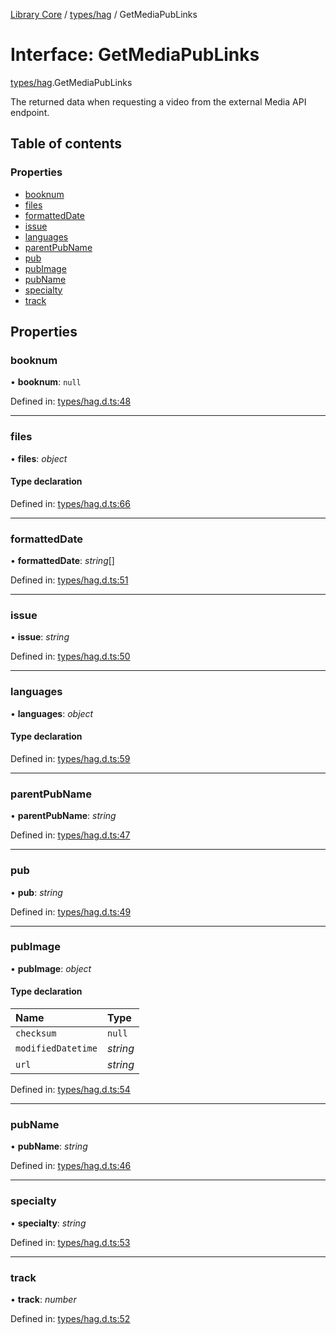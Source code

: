 [Library Core](../README.md) / [types/hag](../modules/types_hag.md) / GetMediaPubLinks

# Interface: GetMediaPubLinks

[types/hag](../modules/types_hag.md).GetMediaPubLinks

The returned data when requesting a video from the external Media API endpoint.

## Table of contents

### Properties

- [booknum](types_hag.getmediapublinks.md#booknum)
- [files](types_hag.getmediapublinks.md#files)
- [formattedDate](types_hag.getmediapublinks.md#formatteddate)
- [issue](types_hag.getmediapublinks.md#issue)
- [languages](types_hag.getmediapublinks.md#languages)
- [parentPubName](types_hag.getmediapublinks.md#parentpubname)
- [pub](types_hag.getmediapublinks.md#pub)
- [pubImage](types_hag.getmediapublinks.md#pubimage)
- [pubName](types_hag.getmediapublinks.md#pubname)
- [specialty](types_hag.getmediapublinks.md#specialty)
- [track](types_hag.getmediapublinks.md#track)

## Properties

### booknum

• **booknum**: ``null``

Defined in: [types/hag.d.ts:48](https://github.com/BenShelton/library-api/blob/master/packages/core/types/hag.d.ts#L48)

___

### files

• **files**: *object*

#### Type declaration

Defined in: [types/hag.d.ts:66](https://github.com/BenShelton/library-api/blob/master/packages/core/types/hag.d.ts#L66)

___

### formattedDate

• **formattedDate**: *string*[]

Defined in: [types/hag.d.ts:51](https://github.com/BenShelton/library-api/blob/master/packages/core/types/hag.d.ts#L51)

___

### issue

• **issue**: *string*

Defined in: [types/hag.d.ts:50](https://github.com/BenShelton/library-api/blob/master/packages/core/types/hag.d.ts#L50)

___

### languages

• **languages**: *object*

#### Type declaration

Defined in: [types/hag.d.ts:59](https://github.com/BenShelton/library-api/blob/master/packages/core/types/hag.d.ts#L59)

___

### parentPubName

• **parentPubName**: *string*

Defined in: [types/hag.d.ts:47](https://github.com/BenShelton/library-api/blob/master/packages/core/types/hag.d.ts#L47)

___

### pub

• **pub**: *string*

Defined in: [types/hag.d.ts:49](https://github.com/BenShelton/library-api/blob/master/packages/core/types/hag.d.ts#L49)

___

### pubImage

• **pubImage**: *object*

#### Type declaration

| Name | Type |
| :------ | :------ |
| `checksum` | ``null`` |
| `modifiedDatetime` | *string* |
| `url` | *string* |

Defined in: [types/hag.d.ts:54](https://github.com/BenShelton/library-api/blob/master/packages/core/types/hag.d.ts#L54)

___

### pubName

• **pubName**: *string*

Defined in: [types/hag.d.ts:46](https://github.com/BenShelton/library-api/blob/master/packages/core/types/hag.d.ts#L46)

___

### specialty

• **specialty**: *string*

Defined in: [types/hag.d.ts:53](https://github.com/BenShelton/library-api/blob/master/packages/core/types/hag.d.ts#L53)

___

### track

• **track**: *number*

Defined in: [types/hag.d.ts:52](https://github.com/BenShelton/library-api/blob/master/packages/core/types/hag.d.ts#L52)
